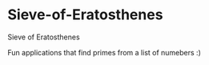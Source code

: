 # Sieve-of-Eratosthenes
Sieve of Eratosthenes

Fun applications that find primes from a list of numebers :)
